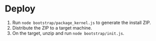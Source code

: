 # Deploy

1. Run `node bootstrap/package_kernel.js` to generate the install ZIP.
2. Distribute the ZIP to a target machine.
3. On the target, unzip and run `node bootstrap/init.js`.
